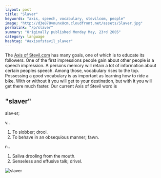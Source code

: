 ```yaml
---
layout: post
title: "Slaver"
keywords: "axis, speech, vocabulary, stevilcom, people"
image: "http://d3e878vmunx8cm.cloudfront.net/assets/Slaver.jpg"
permalink: "/p/slaver"
summary: "Originally published Monday May, 23rd 2005"
category: language
hashtag: "#axisofstevil_slaver"
---
```


[id_1]: http://d3e878vmunx8cm.cloudfront.net/assets/Slaver.jpg "slaver"
The [Axis of Stevil.com](/ "Axis of Stevil.com") has many goals, one of which is to educate its followers. One of the first impressions people gain about other people is a speech impression. A persons memory will retain a lot of information about certain peoples speech. Among those, vocabulary rises to the top. Possessing a good vocabulary is as important as learning how to ride a bike. With or without it you will get to your destination, but with it you will get there much faster. Our current Axis of Stevil word is

## "slaver" ##

slav·er;

v..

1. To slobber; drool.
2. To behave in an obsequious manner; fawn.
   
n..     
   
1. Saliva drooling from the mouth.
2. Senseless and effusive talk; drivel.

![slaver][id_1]
